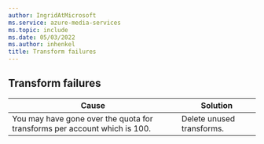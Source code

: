 ```yaml
---
author: IngridAtMicrosoft
ms.service: azure-media-services
ms.topic: include
ms.date: 05/03/2022
ms.author: inhenkel
title: Transform failures
---
```


<!-- 2202240060000240 -->

## Transform failures

| Cause | Solution |
| ----- | -------- |
| You may have gone over the quota for transforms per account which is 100. | Delete unused transforms. |
